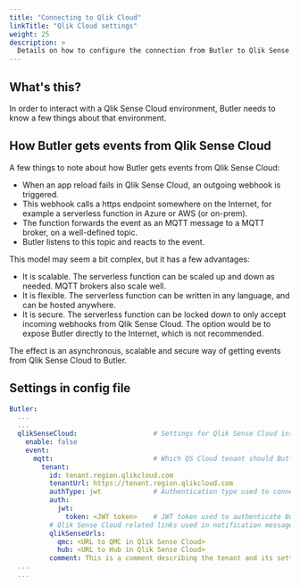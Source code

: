 ```yaml
---
title: "Connecting to Qlik Cloud"
linkTitle: "Qlik Cloud settings"
weight: 25
description: >
  Details on how to configure the connection from Butler to Qlik Sense Cloud.
---
```


## What's this?

In order to interact with a Qlik Sense Cloud environment, Butler needs to know a few things about that environment.

## How Butler gets events from Qlik Sense Cloud

A few things to note about how Butler gets events from Qlik Sense Cloud:

- When an app reload fails in Qlik Sense Cloud, an outgoing webhook is triggered.
- This webhook calls a https endpoint somewhere on the Internet, for example a serverless function in Azure or AWS (or on-prem).
- The function forwards the event as an MQTT message to a MQTT broker, on a well-defined topic.
- Butler listens to this topic and reacts to the event.

This model may seem a bit complex, but it has a few advantages:

- It is scalable. The serverless function can be scaled up and down as needed. MQTT brokers also scale well.
- It is flexible. The serverless function can be written in any language, and can be hosted anywhere.
- It is secure. The serverless function can be locked down to only accept incoming webhooks from Qlik Sense Cloud. The option would be to expose Butler directly to the Internet, which is not recommended.

The effect is an asynchronous, scalable and secure way of getting events from Qlik Sense Cloud to Butler.

## Settings in config file

```yaml
Butler:
  ...
  ...
  qlikSenseCloud:                   # Settings for Qlik Sense Cloud integration
    enable: false
    event:
      mqtt:                         # Which QS Cloud tenant should Butler receive events from, in the form of MQTT messages?
        tenant:
          id: tenant.region.qlikcloud.com
          tenantUrl: https://tenant.region.qlikcloud.com
          authType: jwt             # Authentication type used to connect to the tenant. Valid options are "jwt"  
          auth:
            jwt:
              token: <JWT token>    # JWT token used to authenticate Butler when connecting to the tenant
          # Qlik Sense Cloud related links used in notification messages
          qlikSenseUrls:
            qmc: <URL to QMC in Qlik Sense Cloud>
            hub: <URL to Hub in Qlik Sense Cloud>
          comment: This is a comment describing the tenant and its settings # Informational only
  ...
  ...
```
